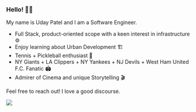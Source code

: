 
### Hello! 👋🏽

My name is Uday Patel and I am a Software Engineer.

- Full Stack, product-oriented scope with a keen interest in infrastructure ⚙️
- Enjoy learning about Urban Development 🏗
- Tennis + Pickleball enthusiast 👟
- NY Giants + LA Clippers + NY Yankees + NJ Devils + West Ham United F.C. Fanatic 🏟️
- Admirer of Cinema and unique Storytelling 🎬

Feel free to reach out! I love a good discourse.

![](https://media1.giphy.com/media/3oz8xHEisOJuebgmhq/giphy.gif)

